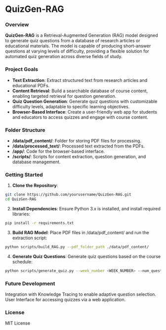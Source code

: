 # QuizGen-RAG


### Overview
**QuizGen-RAG** is a Retrieval-Augmented Generation (RAG) model designed to generate quiz questions from a database of research articles or educational materials. The model is capable of producing short-answer questions at varying levels of difficulty, providing a flexible solution for automated quiz generation across diverse fields of study.

### Project Goals
- **Text Extraction**: Extract structured text from research articles and educational PDFs.
- **Content Retrieval**: Build a searchable database of course content, enabling targeted retrieval for question generation.
- **Quiz Question Generation**: Generate quiz questions with customizable difficulty levels, adaptable to specific learning objectives.
- **Browser-Based Interface**: Create a user-friendly web app for students and educators to access quizzes and engage with course content.

### Folder Structure
- **/data/pdf_content/**: Folder for storing PDF files for processing.
- **/data/processed_text/**: Processed text extracted from the PDFs.
- **/app/**: Code for the browser-based interface.
- **/scripts/**: Scripts for content extraction, question generation, and database management.

### Getting Started
1. **Clone the Repository**:
```bash
git clone https://github.com/yourusername/QuizGen-RAG.git
cd QuizGen-RAG
```

2. **Install Dependencies**: Ensure Python 3.x is installed, and install required libraries:
```bash
pip install -r requirements.txt
```

3. **Build RAG Model**: Place PDF files in /data/pdf_content/ and run the 
   extraction 
   script:
```bash
python scripts/build_RAG.py --pdf_folder_path ./data/pdf_content/ 
```

4. **Generate Quiz Questions**: Generate quiz questions based on the course schedule:
```bash
python scripts/generate_quiz.py --week_number <WEEK_NUMBER> --num_questions <NUM_QUESTIONS> --pdf_folder_path ./data/pdf_content/ --output_local <OUTPUT_DIRECTORY>
```

### Future Development
Integration with Knowledge Tracing to enable adaptive question selection.
User Interface for accessing quizzes via a web application.

### License

MIT License

